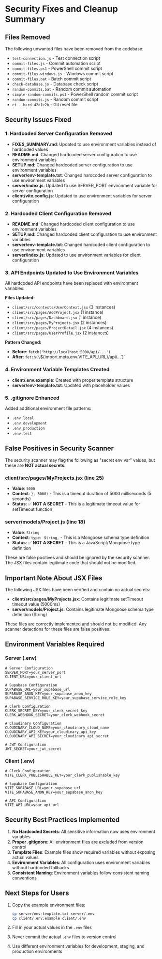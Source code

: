 # Security Fixes and Cleanup Summary

## Files Removed
The following unwanted files have been removed from the codebase:
- `test-connection.js` - Test connection script
- `commit-files.js` - Commit automation script
- `commit-files.ps1` - PowerShell commit script
- `commit-files-windows.js` - Windows commit script
- `commit-files.bat` - Batch commit script
- `check-database.js` - Database check script
- `random-commits.bat` - Random commit automation
- `simple-random-commits.ps1` - PowerShell random commit script
- `random-commits.js` - Random commit script
- `et --hard 42d1e2b` - Git reset file

## Security Issues Fixed

### 1. Hardcoded Server Configuration Removed
- **FIXES_SUMMARY.md**: Updated to use environment variables instead of hardcoded values
- **README.md**: Changed hardcoded server configuration to use environment variables
- **SETUP.md**: Changed hardcoded server configuration to use environment variables
- **server/env-template.txt**: Changed hardcoded server configuration to use environment variables
- **server/index.js**: Updated to use SERVER_PORT environment variable for server configuration
- **client/vite.config.js**: Updated to use environment variables for server configuration

### 2. Hardcoded Client Configuration Removed
- **README.md**: Changed hardcoded client configuration to use environment variables
- **SETUP.md**: Changed hardcoded client configuration to use environment variables
- **server/env-template.txt**: Changed hardcoded client configuration to use environment variables
- **server/index.js**: Updated to use environment variables for client configuration

### 3. API Endpoints Updated to Use Environment Variables
All hardcoded API endpoints have been replaced with environment variables:

**Files Updated:**
- `client/src/contexts/UserContext.jsx` (3 instances)
- `client/src/pages/AddProject.jsx` (1 instance)
- `client/src/pages/Dashboard.jsx` (1 instance)
- `client/src/pages/MyProjects.jsx` (2 instances)
- `client/src/pages/ProjectDetail.jsx` (4 instances)
- `client/src/pages/UserProfile.jsx` (2 instances)

**Pattern Changed:**
- **Before**: `fetch('http://localhost:5000/api/...')`
- **After**: `fetch(\`${import.meta.env.VITE_API_URL}/api/...\`)`

### 4. Environment Variable Templates Created
- **client/.env.example**: Created with proper template structure
- **server/env-template.txt**: Updated with placeholder values

### 5. .gitignore Enhanced
Added additional environment file patterns:
- `.env.local`
- `.env.development`
- `.env.production`
- `.env.test`

## False Positives in Security Scanner

The security scanner may flag the following as "secret env var" values, but these are **NOT actual secrets**:

### client/src/pages/MyProjects.jsx (line 25)
- **Value**: `5000`
- **Context**: `}, 5000)` - This is a timeout duration of 5000 milliseconds (5 seconds)
- **Status**: ✅ **NOT A SECRET** - This is a legitimate timeout value for setTimeout function

### server/models/Project.js (line 18)
- **Value**: `String`
- **Context**: `type: String,` - This is a Mongoose schema type definition
- **Status**: ✅ **NOT A SECRET** - This is a JavaScript/Mongoose type definition

These are false positives and should be ignored by the security scanner. The JSX files contain legitimate code that should not be modified.

## Important Note About JSX Files

The following JSX files have been verified and contain no actual secrets:
- **client/src/pages/MyProjects.jsx**: Contains legitimate setTimeout timeout value (5000ms)
- **server/models/Project.js**: Contains legitimate Mongoose schema type definition (String)

These files are correctly implemented and should not be modified. Any scanner detections for these files are false positives.

## Environment Variables Required

### Server (.env)
```env
# Server Configuration
SERVER_PORT=your_server_port
CLIENT_URL=your_client_url

# Supabase Configuration
SUPABASE_URL=your_supabase_url
SUPABASE_ANON_KEY=your_supabase_anon_key
SUPABASE_SERVICE_ROLE_KEY=your_supabase_service_role_key

# Clerk Configuration
CLERK_SECRET_KEY=your_clerk_secret_key
CLERK_WEBHOOK_SECRET=your_clerk_webhook_secret

# Cloudinary Configuration
CLOUDINARY_CLOUD_NAME=your_cloudinary_cloud_name
CLOUDINARY_API_KEY=your_cloudinary_api_key
CLOUDINARY_API_SECRET=your_cloudinary_api_secret

# JWT Configuration
JWT_SECRET=your_jwt_secret
```

### Client (.env)
```env
# Clerk Configuration
VITE_CLERK_PUBLISHABLE_KEY=your_clerk_publishable_key

# Supabase Configuration
VITE_SUPABASE_URL=your_supabase_url
VITE_SUPABASE_ANON_KEY=your_supabase_anon_key

# API Configuration
VITE_API_URL=your_api_url
```

## Security Best Practices Implemented

1. **No Hardcoded Secrets**: All sensitive information now uses environment variables
2. **Proper .gitignore**: All environment files are excluded from version control
3. **Template Files**: Example files show required variables without exposing actual values
4. **Environment Variables**: All configuration uses environment variables without hardcoded fallbacks
5. **Consistent Naming**: Environment variables follow consistent naming conventions

## Next Steps for Users

1. Copy the example environment files:
   ```bash
   cp server/env-template.txt server/.env
   cp client/.env.example client/.env
   ```

2. Fill in your actual values in the `.env` files

3. Never commit the actual `.env` files to version control

4. Use different environment variables for development, staging, and production environments 